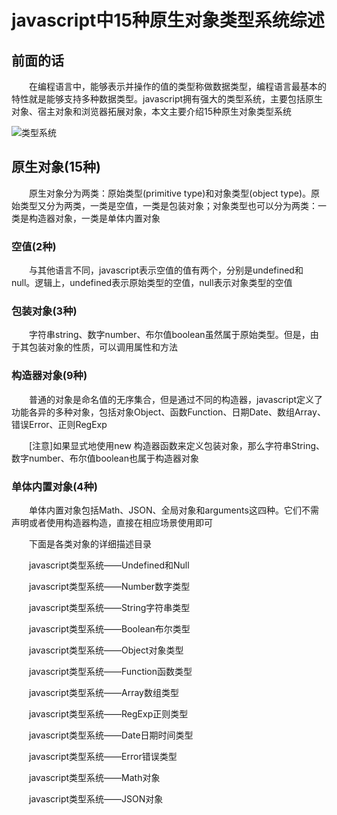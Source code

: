 ﻿# javascript中15种原生对象类型系统综述

## 前面的话

　　在编程语言中，能够表示并操作的值的类型称做数据类型，编程语言最基本的特性就是能够支持多种数据类型。javascript拥有强大的类型系统，主要包括原生对象、宿主对象和浏览器拓展对象，本文主要介绍15种原生对象类型系统

![类型系统][1]

## 原生对象(15种)
　　原生对象分为两类：原始类型(primitive type)和对象类型(object type)。原始类型又分为两类，一类是空值，一类是包装对象；对象类型也可以分为两类：一类是构造器对象，一类是单体内置对象

### 空值(2种)

　　与其他语言不同，javascript表示空值的值有两个，分别是undefined和null。逻辑上，undefined表示原始类型的空值，null表示对象类型的空值

### 包装对象(3种)

　　字符串string、数字number、布尔值boolean虽然属于原始类型。但是，由于其包装对象的性质，可以调用属性和方法

### 构造器对象(9种)

　　普通的对象是命名值的无序集合，但是通过不同的构造器，javascript定义了功能各异的多种对象，包括对象Object、函数Function、日期Date、数组Array、错误Error、正则RegExp

　　[注意]如果显式地使用new 构造器函数来定义包装对象，那么字符串String、数字number、布尔值boolean也属于构造器对象

### 单体内置对象(4种)

　　单体内置对象包括Math、JSON、全局对象和arguments这四种。它们不需声明或者使用构造器构造，直接在相应场景使用即可



　　下面是各类对象的详细描述目录

　　javascript类型系统——Undefined和Null

　　javascript类型系统——Number数字类型

　　javascript类型系统——String字符串类型

　　javascript类型系统——Boolean布尔类型

　　javascript类型系统——Object对象类型

　　javascript类型系统——Function函数类型

　　javascript类型系统——Array数组类型

　　javascript类型系统——RegExp正则类型

　　javascript类型系统——Date日期时间类型

　　javascript类型系统——Error错误类型

　　javascript类型系统——Math对象

　　javascript类型系统——JSON对象


  [1]: http://images2015.cnblogs.com/blog/740839/201611/740839-20161107175444452-1081714316.jpg